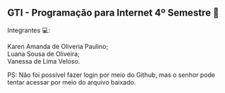 ## GTI - Programação para Internet 4º Semestre 💾

Integrantes 💻:

Karen Amanda de Oliveria Paulino; <br>
Luana Sousa de Oliveira; <br>
Vanessa de Lima Veloso.

PS: Não foi possível fazer login por meio do Github, mas o senhor pode tentar acessar por meio do arquivo baixado.
